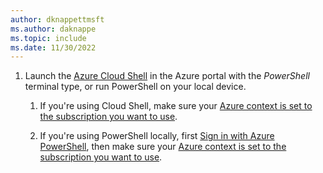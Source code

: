 ```yaml
---
author: dknappettmsft
ms.author: daknappe
ms.topic: include
ms.date: 11/30/2022
---
```


1. Launch the [Azure Cloud Shell](/azure/cloud-shell/overview.md) in the Azure portal with the *PowerShell* terminal type, or run PowerShell on your local device.

   1. If you're using Cloud Shell, make sure your [Azure context is set to the subscription you want to use](/powershell/azure/context-persistence).

   1. If you're using PowerShell locally, first [Sign in with Azure PowerShell](/powershell/azure/authenticate-azureps), then make sure your [Azure context is set to the subscription you want to use](/powershell/azure/context-persistence).